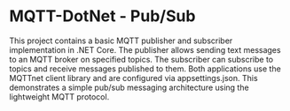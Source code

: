 # MQTT-DotNet - Pub/Sub

This project contains a basic MQTT publisher and subscriber implementation in .NET Core.
The publisher allows sending text messages to an MQTT broker on specified topics.
The subscriber can subscribe to topics and receive messages published to them.
Both applications use the MQTTnet client library and are configured via appsettings.json.
This demonstrates a simple pub/sub messaging architecture using the lightweight MQTT protocol.
